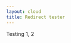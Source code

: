 ```yaml
---
layout: cloud
title: Redirect tester
---
```

Testing 1, 2

<script type="text/javascript" src="../js/yaml.js"></script>
<script language="javascript">
$( document ).ready(function() {
  YAML.fromURL("redirects.yaml",function(string){
    document.write(string);
  });
}
</script>
